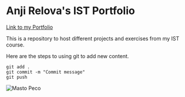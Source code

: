 # Anji Relova's IST Portfolio

[Link to my Portfolio](https://github.com/GuyPoop/ist-portfolio-anji)

This is a repository to host different projects and exercises from my IST course.

Here are the steps to using git to add new content.
```
git add .
git commit -m "Commit message"
git push
```

![Masto Peco](https://yt3.googleusercontent.com/CeKLx-KyvC-R_12s9_zZq3RZiCoJ_Q5sP1SAxp4Mh04XTdCSGCcjKRO3OLp3n8oE-ZC8ZfBOiA=s900-c-k-c0x00ffffff-no-rj)
